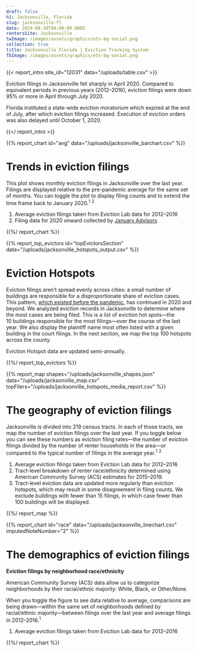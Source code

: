 ```yaml
---
draft: false
h1: Jacksonville, Florida
slug: jacksonville-fl
date: 2024-08-30T04:00:00.000Z
rentersSite: Jacksonville
twImage: /images/assets/graphics/ets-bg-social.png
collection: true
title: Jacksonville Florida | Eviction Tracking System
fbImage: /images/assets/graphics/ets-bg-social.png
---
```

{{< report_intro site_id="12031" data="/uploads/table.csv" >}}

Eviction filings in Jacksonville fell sharply in April 2020. Compared to equivalent periods in previous years (2012–2016), eviction filings were down 95% or more in April through July 2020. 

Florida instituted a state-wide eviction moratorium which expired at the end of July, after which eviction filings increased. Execution of eviction orders was also delayed until October 1, 2020.

{{</ report_intro >}}


{{% report_chart id="avg" data="/uploads/jacksonville_barchart.csv" %}}





# Trends in eviction filings

This plot shows monthly eviction filings in Jacksonville over the last year. Filings are displayed relative to the pre-pandemic average for the same set of months. You can toggle the plot to display filing counts and to extend the time frame back to January 2020.<sup>1</sup> <sup>2</sup>

1. Average eviction filings taken from Eviction Lab data for 2012–2016
2. Filing data for 2020 onward collected by [January Advisors](https://www.januaryadvisors.com/)





{{%/ report_chart %}}



{{% report_top_evictors id="topEvictorsSection" data="/uploads/jacksonville_hotspots_output.csv" %}}


# Eviction Hotspots

Eviction filings aren’t spread evenly across cities: a small number of buildings are responsible for a disproportionate share of eviction cases. This pattern, [which existed before the pandemic](https://evictionlab.org/top-evicting-landlords-drive-us-eviction-crisis/), has continued in 2020 and beyond. We analyzed eviction records in Jacksonville to determine where the most cases are being filed. This is a list of eviction hot spots—the 10 buildings responsible for the most filings—over the course of the last year. We also display the plaintiff name most often listed with a given building in the court filings. In the next section, we map the top 100 hotspots across the county.

Eviction Hotspot data are updated semi-annually.


{{%/ report_top_evictors %}}


{{% report_map shapes="/uploads/jacksonville_shapes.json" data="/uploads/jacksonville_map.csv" topFilers="/uploads/jacksonville_hotspots_media_report.csv" %}}

# The geography of eviction filings

Jacksonville is divided into 219 census tracts. In each of those tracts, we map the number of eviction filings over the last year. If you toggle below you can see these numbers as eviction filing rates—the number of eviction filings divided by the number of renter households in the area—or compared to the typical number of filings in the average year.<sup>1</sup> <sup>2</sup>

1. Average eviction filings taken from Eviction Lab data for 2012–2016
2. Tract-level breakdown of renter race/ethnicity determined using American Community Survey (ACS) estimates for 2015–2019.
3. Tract-level eviction data are updated more regularly than eviction hotspots, which may result in some disagreement in filing counts. We exclude buildings with fewer than 15 filings, in which case fewer than 100 buildings will be displayed. 

{{%/ report_map %}}

{{% report_chart id="race" data="/uploads/jacksonville_linechart.csv" imputedNoteNumber="2" %}}

# The demographics of eviction filings

**Eviction filings by neighborhood race/ethnicity**

American Community Survey (ACS) data allow us to categorize neighborhoods by their racial/ethnic majority: White, Black, or Other/None. 

When you toggle the figure to see data relative to average, comparisons are being drawn—within the same set of neighborhoods defined by racial/ethnic majority—between filings over the last year and average filings in 2012–2016.<sup>1</sup>

1. Average eviction filings taken from Eviction Lab data for 2012–2016

{{%/ report_chart %}}